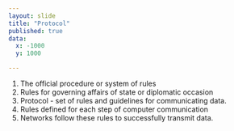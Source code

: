 ```yaml
---
layout: slide
title: "Protocol"
published: true
data:
  x: -1000
  y: 1000

---
```


 1. The official procedure or system of rules 
 2. Rules for governing affairs of state or diplomatic occasion
 3. Protocol - set of rules and guidelines for communicating data. 
 4. Rules defined for each step of computer communication  
 5. Networks follow these rules to successfully transmit data.
